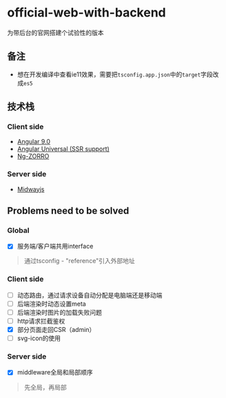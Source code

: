 # official-web-with-backend
为带后台的官网搭建个试验性的版本

## 备注

- 想在开发编译中查看ie11效果，需要把`tsconfig.app.json`中的`target`字段改成`es5`

## 技术栈

### Client side

- [Angular 9.0](https://angular.cn/)
- [Angular Universal (SSR support)](https://angular.cn/guide/universal)
- [Ng-ZORRO](https://ng.ant.design/docs/introduce/zh)

### Server side
- [Midwayjs](https://midwayjs.org/midway/)


## Problems need to be solved

### Global

- [x] 服务端/客户端共用interface

> 通过tsconfig - "reference"引入外部地址

### Client side

- [ ] 动态路由，通过请求设备自动分配是电脑端还是移动端
- [ ] 后端渲染时动态设置meta
- [ ] 后端渲染时图片的加载失败问题
- [ ] http请求拦截鉴权
- [x] 部分页面走回CSR（admin）
- [ ] svg-icon的使用

### Server side

- [x] middleware全局和局部顺序

> 先全局，再局部
